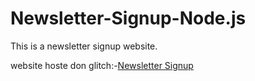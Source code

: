 # Newsletter-Signup-Node.js
This is a newsletter signup website.





website hoste don glitch:-[Newsletter Signup](https://pepper-invented-wire.glitch.me/)
